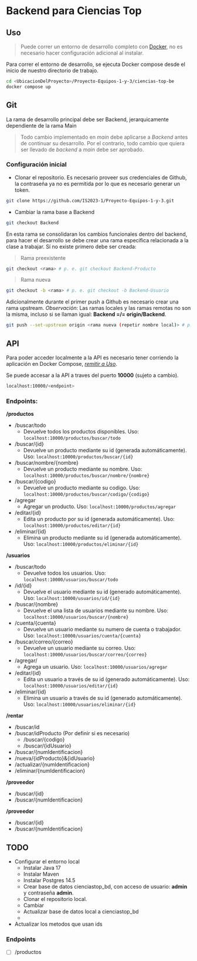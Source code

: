 # Backend para Ciencias Top

## Uso
 > Puede correr un entorno de desarrollo completo con [Docker](https://www.docker.com/), no es necesario hacer configuración adicional al instalar.

Para correr el entorno de desarrollo, se ejecuta Docker compose desde el inicio de nuestro directorio de trabajo.

```bash
cd <UbicacionDelProyecto>/Proyecto-Equipos-1-y-3/ciencias-top-be
docker compose up
```

## Git

La rama de desarrollo principal debe ser Backend, jerarquicamente dependiente de la rama Main
> Todo cambio implementado en *main* debe aplicarse a *Backend* antes de continuar su desarrollo.
> Por el contrario, todo cambio que quiera ser llevado de *backend* a *main* debe ser aprobado.

### Configuración inicial

+ Clonar el repositorio. Es necesario proveer sus credenciales de Github, la contraseña ya no es permitida por lo que es necesario generar un token.

```bash
git clone https://github.com/IS2023-1/Proyecto-Equipos-1-y-3.git
```

+ Cambiar la rama base a Backend 

```bash
git checkout Backend
```

En esta rama se consolidaran los cambios funcionales dentro del backend, para hacer el desarrollo se debe crear una rama específica relacionada a la clase a trabajar. Sí no existe primero debe ser creada:
> Rama preexistente
```bash
git checkout <rama> # p. e. git checkout Backend-Producto
```

> Rama nueva
```bash
git checkout -b <rama> # p. e. git checkout -b Backend-Usuario
```

Adicionalmente durante el primer push a Github es necesario crear una rama upstream. *Observación*: Las ramas locales y las ramas remotas no son la misma, incluso si se llaman igual: **Backend =/= origin/Backend**.
```bash
git push --set-upstream origin <rama nueva (repetir nombre local)> # p. e. git push --set-upstream origin Backend-Usuario
```

## API

Para poder acceder localmente a la API es necesario tener corriendo la aplicación en Docker Compose, [*remitir a Uso*](#uso).

Se puede accesar a la API a traves del puerto **10000** (sujeto a cambio). 

```bash
localhost:10000/<endpoint>
```

### Endpoints:
**/productos**
+ /buscar/todo
  + Devuelve todos los productos disponibles. Uso: ```localhost:10000/productos/buscar/todo```
+ /buscar/{id}
  + Devuelve un producto mediante su id (generada automáticamente). Uso: ```localhost:10000/productos/buscar/{id}```
+ /buscar/nombre/{nombre}
  + Devuelve un producto mediante su nombre. Uso: ```localhost:10000/productos/buscar/nombre/{nombre}```
+ /buscar/{codigo}
  + Devuelve un producto mediante su codigo. Uso: ```localhost:10000/productos/buscar/codigo/{codigo}```
+ /agregar
  + Agregar un producto. Uso: ```localhost:10000/productos/agregar```
+ /editar/{id}
  + Edita un producto por su id (generada automáticamente). Uso: ```localhost:10000/productos/editar/{id}```
+ /eliminar/{id}
   + Elimina un producto mediante su id (generada automáticamente). Uso: ```localhost:10000/productos/eliminar/{id}```
   
**/usuarios**
+ /buscar/todo
  + Devuelve todos los usuarios. Uso: ```localhost:10000/usuarios/buscar/todo```
+ /id/{id}
  +  Devuelve el usuario mediante su id (generado automáticamente). Uso: ```localhost:10000/usuarios/id/{id}```
+ /buscar/{nombre}
  + Devuelve el una lista de usuarios mediante su nombre. Uso: ```localhost:10000/usuarios/buscar/{nombre}```
+ /cuenta/{cuenta}
  + Devuelve un usuario mediante su numero de cuenta o trabajador. Uso: ```localhost:10000/usuarios/cuenta/{cuenta}```
+ /buscar/correo/{correo}
  + Devuelve un usuario mediante su correo. Uso: ```localhost:10000/usuarios/buscar/correo/{correo}```
+ /agregar/
  + Agrega un usuario. Uso: ```localhost:10000/usuarios/agregar```
+ /editar/{id}
  + Edita un usuario a través de su id (generado automáticamente). Uso: ```localhost:10000/usuarios/editar/{id}```
+ /eliminar/{id}
  + Elimina un usuario a través de su id (generado automáticamente). Uso: ```localhost:10000/usuarios/eliminar/{id}```

**/rentar**
+ /buscar/id
+ /buscar/idProducto
(Por definir si es necesario)
  + /buscar/{codigo}
  + /buscar/{idUsuario}
+ /buscar/{numIdentificacion}
+ /nueva/{idProducto}&{idUsuario}
+ /actualizar/{numIdentificacion}
+ /eliminar/{numIdentificacion}
  
**/proveedor**
+ /buscar/{id}
+ /buscar/{numIdentificacion}

**/proveedor**
+ /buscar/{id}
+ /buscar/{numIdentificacion}

## TODO
+ Configurar el entorno local
  + Instalar Java 17
  + Instalar Maven
  + Instalar Postgres 14.5
  + Crear base de datos cienciastop_bd, con acceso de usuario: **admin** y contraseña **admin**. 
  + Clonar el repositorio local.
  + Cambiar
  + Actualizar base de datos local a cienciastop_bd
  + 
+ Actualizar los metodos que usan ids

### Endpoints 
 - [ ] /productos
